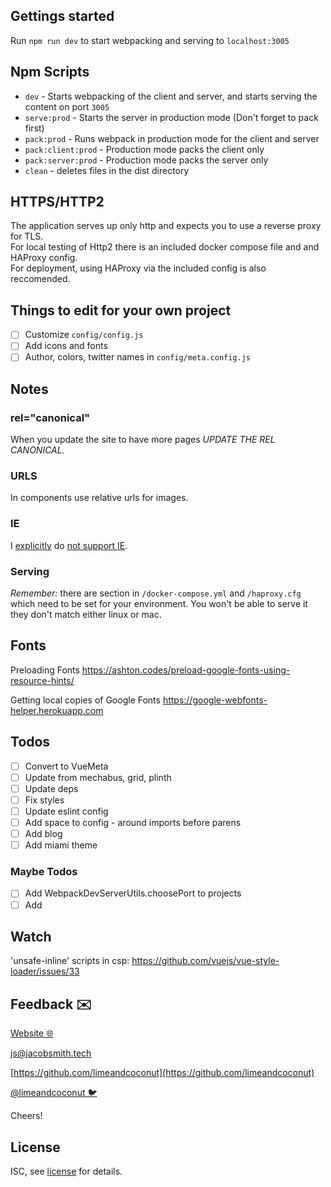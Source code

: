 ## Gettings started
Run ```npm run dev``` to start webpacking and serving to `localhost:3005`

## Npm Scripts
 - `dev` - Starts webpacking of the client and server, and starts serving the content on port `3005`
 - `serve:prod` - Starts the server in production mode (Don't forget to pack first)
 - `pack:prod` - Runs webpack in production mode for the client and server
 - `pack:client:prod` - Production mode packs the client only
 - `pack:server:prod` - Production mode packs the server only
 - `clean` - deletes files in the dist directory

## HTTPS/HTTP2
The application serves up only http and expects you to use a reverse proxy for TLS.  
For local testing of Http2 there is an included docker compose file and and HAProxy config.  
For deployment, using HAProxy via the included config is also reccomended.  

## Things to edit for your own project
- [ ] Customize `config/config.js`   
- [ ] Add icons and fonts 
- [ ] Author, colors, twitter names in `config/meta.config.js`

## Notes
### rel="canonical"
When you update the site to have more pages *UPDATE THE REL CANONICAL.*

### URLS
In components use relative urls for images.

### IE
<!-- Replace with a blame link after this is pushed -->
I [explicitly](/package.json) do [not support IE](https://css-tricks.com/a-business-case-for-dropping-internet-explorer/). 

### Serving
*Remember:* there are section in `/docker-compose.yml` and `/haproxy.cfg` which need to be set for your environment. You won't be able to serve it they don't match either linux or mac.

## Fonts

Preloading Fonts
https://ashton.codes/preload-google-fonts-using-resource-hints/

Getting local copies of Google Fonts
https://google-webfonts-helper.herokuapp.com

## Todos
- [ ] Convert to VueMeta
- [ ] Update from mechabus, grid, plinth
- [ ] Update deps
- [ ] Fix styles
- [ ] Update eslint config
- [ ] Add space to config - around imports before parens
- [ ] Add blog
- [ ] Add miami theme

### Maybe Todos
- [ ] Add WebpackDevServerUtils.choosePort to projects
- [ ] Add <base>

## Watch
'unsafe-inline' scripts in csp: 
https://github.com/vuejs/vue-style-loader/issues/33


## Feedback ✉️

[Website 🌐](https://jacobsmith.tech)

[js@jacobsmith.tech](mailto:js@jacobsmith.tech)

[https://github.com/limeandcoconut](https://github.com/limeandcoconut)

[@limeandcoconut 🐦](https://twitter.com/limeandcoconut)

Cheers!

## License

ISC, see [license](/license) for details.
